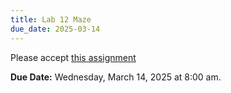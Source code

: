 ```yaml
---
title: Lab 12 Maze
due_date: 2025-03-14
---
```


Please accept [this assignment](https://classroom.github.com/a/rRijDhOt)

**Due Date:** Wednesday, March 14, 2025 at 8:00 am.

